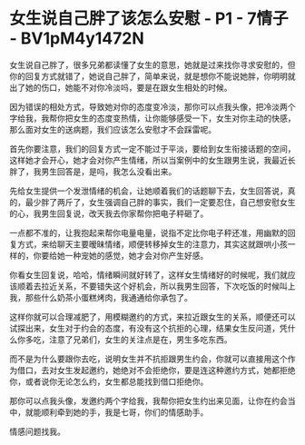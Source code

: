 # 女生说自己胖了该怎么安慰 - P1 - 7情子 - BV1pM4y1472N

女生说自己胖了，很多兄弟都读懂了女生的意思，她就是过来找你寻求安慰的，但你的回复方式就错了，她说自己胖了，简单来说，就是想你不能说她胖，你明明就出了她的伤口，她能不对你冷淡吗，要是在跟女生相处的时候。

因为错误的相处方式，导致她对你的态度变冷淡，那你可以点我头像，把冷淡两个字给我，我帮你把女生的态度变热情，让你能够感受一下，女生对你主动的快感，那么面对女生的送病题，我们应该怎么安慰才不会踩雷呢。

首先你要注意，我们的回复方式一定不能过于平淡，要给到女生衔接话题的空间，这样她才会开心，她才会对你产生情绪，所以当案例中的女生跟男生说，我最近长胖了，我男生回答是，是吗，我怎么没看出来。

先给女生提供一个发泄情绪的机会，让她顺着我们的话题聊下去，女生回答说，真的，最少胖了两斤了，女生强调自己胖的事实，我们一定要忍住，自己想安慰女生的心，我男生回复说，改天我去你家帮你把电子秤砸了。

一点都不准的，让我抱起来帮你电量电量，说指不定比你电子秤还准，用幽默的回复方式，来给聊天主要暧昧情绪，顺便转移掉女生的注意力，其实这就跟哄小孩一样的，你要给她一种宠她的感觉，她才会对你产生好感。

你看女生回复说，哈哈，情绪瞬间就好转了，这样女生情绪好的时候呢，我们就应该顺着去拉近关系，不要错失这个好机会，所以我男生回答，下次吃饭的时候叫上我，那些什么奶茶小蛋糕烤肉，我通通给你承包了。

这样你就可以合理减肥了，用模糊邀约的方式，来拉近跟女生的关系，顺便还可以试探出来，女生对于约会的态度，有没有这个抗拒的心理，结果女生反问道，凭什么你多吃，注意了兄弟们，女生的关注点是在，男生多吃东西。

而不是为什么要跟你去吃，说明女生并不抗拒跟男生约会，你就可以直接用这个作为借口，去对女生发起邀约，她绝对不会拒绝你，要是连这种邀约方式，她都拒绝你，或者说你无论怎么约，女生都总能找到借口拒绝你。

那你可以点我头像，发邀约两个字给我，我帮你把女生约出来见面，让你在约会当中，就能顺利牵到她的手，我是七哥，你们的情感助手。

情感问题找我。
